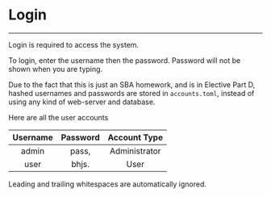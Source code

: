 # Login

---

Login is required to access the system.

To login, enter the username then the password.
Password will not be shown when you are typing.

Due to the fact that this is just an SBA homework, and is in Elective Part D,
hashed usernames and passwords are stored in `accounts.toml`, 
instead of using any kind of web-server and database.

Here are all the user accounts

| Username | Password | Account Type  |
|:--------:|:--------:|:-------------:|
|  admin   |  pass,   | Administrator |
|   user   |  bhjs.   |     User      |

Leading and trailing whitespaces are automatically ignored.
